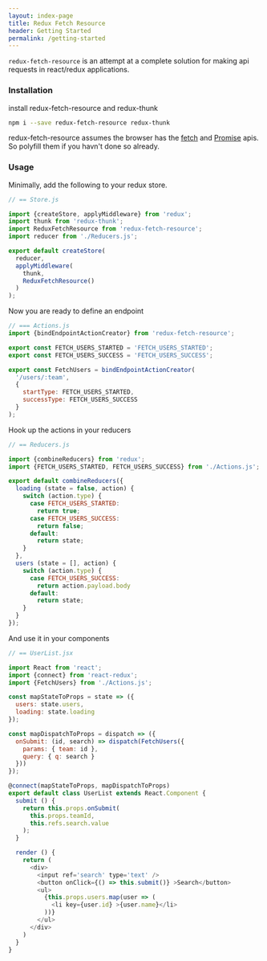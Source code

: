```yaml
---
layout: index-page
title: Redux Fetch Resource
header: Getting Started
permalink: /getting-started
---
```


`redux-fetch-resource` is an attempt at a complete solution for making api requests in react/redux applications.

### Installation

install redux-fetch-resource and redux-thunk

~~~ bash
npm i --save redux-fetch-resource redux-thunk
~~~

redux-fetch-resource assumes the browser has the [fetch](https://github.com/github/fetch) and [Promise](https://github.com/stefanpenner/es6-promise) apis. So polyfill them if you havn't done so already.


### Usage

Minimally, add the following to your redux store.

~~~ javascript
// == Store.js

import {createStore, applyMiddleware} from 'redux';
import thunk from 'redux-thunk';
import ReduxFetchResource from 'redux-fetch-resource';
import reducer from './Reducers.js';

export default createStore(
  reducer,
  applyMiddleware(
    thunk,
    ReduxFetchResource()
  )
);
~~~

Now you are ready to define an endpoint

~~~ javascript
// === Actions.js
import {bindEndpointActionCreator} from 'redux-fetch-resource';

export const FETCH_USERS_STARTED = 'FETCH_USERS_STARTED';
export const FETCH_USERS_SUCCESS = 'FETCH_USERS_SUCCESS';

export const FetchUsers = bindEndpointActionCreator(
  '/users/:team',
  {
    startType: FETCH_USERS_STARTED,
    successType: FETCH_USERS_SUCCESS
  }
);
~~~

Hook up the actions in your reducers

~~~ javascript
// == Reducers.js

import {combineReducers} from 'redux';
import {FETCH_USERS_STARTED, FETCH_USERS_SUCCESS} from './Actions.js';

export default combineReducers({
  loading (state = false, action) {
    switch (action.type) {
      case FETCH_USERS_STARTED:
        return true;
      case FETCH_USERS_SUCCESS:
        return false;
      default:
        return state;
    }
  },
  users (state = [], action) {
    switch (action.type) {
      case FETCH_USERS_SUCCESS:
        return action.payload.body
      default:
        return state;
    }
  }
});

~~~

And use it in your components

~~~ javascript
// == UserList.jsx

import React from 'react';
import {connect} from 'react-redux';
import {FetchUsers} from './Actions.js';

const mapStateToProps = state => ({
  users: state.users,
  loading: state.loading
});

const mapDispatchToProps = dispatch => ({
  onSubmit: (id, search) => dispatch(FetchUsers({
    params: { team: id },
    query: { q: search }
  }))
});

@connect(mapStateToProps, mapDispatchToProps)
export default class UserList extends React.Component {
  submit () {
    return this.props.onSubmit(
      this.props.teamId,
      this.refs.search.value
    );
  }

  render () {
    return (
      <div>
        <input ref='search' type='text' />
        <button onClick={() => this.submit()} >Search</button>
        <ul>
          {this.props.users.map(user => (
            <li key={user.id} >{user.name}</li>
          ))}
        </ul>
      </div>
    )
  }
}

~~~

